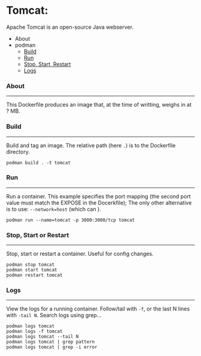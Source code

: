 # Tomcat:
Apache Tomcat is an open-source Java webserver.

- About
- podman
  - [Build](#build)
  - [Run](#run)
  - [Stop, Start, Restart](#stop-start-or-restart)
  - [Logs](#logs)

### About
---
This Dockerfile produces an image that, at the time of writting, weighs in at ? MB.  

### Build
---
Build and tag an image.  The relative path (here `.`) is to the Dockerfile directory.

```
podman build . -t tomcat
```

### Run
---
Run a container.  This example specifies the port mapping (the second port value must match the EXPOSE in the Docerkfile); The only other alternative is to use: `--network=host` (which can ).

```
podman run --name=tomcat -p 3000:3000/tcp tomcat
```

### Stop, Start or Restart
---
Stop, start or restart a container.  Useful for config changes.

```
podman stop tomcat
podman start tomcat
podman restart tomcat
```

### Logs
---
View the logs for a running container.  Follow/tail with `-f`, or the last N lines with `-tail N`.  Search logs using grep...

```
podman logs tomcat
podman logs -f tomcat
podman logs tomcat --tail N
podman logs tomcat | grep pattern
podman logs tomcat | grep -i error
```
